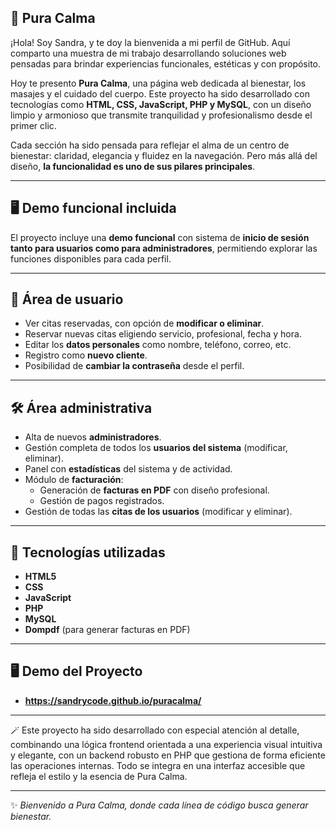## 🌿 Pura Calma

¡Hola! Soy Sandra, y te doy la bienvenida a mi perfil de GitHub. Aquí comparto una muestra de mi trabajo desarrollando soluciones web pensadas para brindar experiencias funcionales, estéticas y con propósito. 

Hoy te presento **Pura Calma**, una página web dedicada al bienestar, los masajes y el cuidado del cuerpo. Este proyecto ha sido desarrollado con tecnologías como **HTML, CSS, JavaScript, PHP y MySQL**, con un diseño limpio y armonioso que transmite tranquilidad y profesionalismo desde el primer clic.

Cada sección ha sido pensada para reflejar el alma de un centro de bienestar: claridad, elegancia y fluidez en la navegación. Pero más allá del diseño, **la funcionalidad es uno de sus pilares principales**.

---

## 🖥️ Demo funcional incluida

El proyecto incluye una **demo funcional** con sistema de **inicio de sesión tanto para usuarios como para administradores**, permitiendo explorar las funciones disponibles para cada perfil.

---

## 👤 Área de usuario

- Ver citas reservadas, con opción de **modificar o eliminar**.
- Reservar nuevas citas eligiendo servicio, profesional, fecha y hora.
- Editar los **datos personales** como nombre, teléfono, correo, etc.
- Registro como **nuevo cliente**.
- Posibilidad de **cambiar la contraseña** desde el perfil.

---

## 🛠️ Área administrativa

- Alta de nuevos **administradores**.
- Gestión completa de todos los **usuarios del sistema** (modificar, eliminar).
- Panel con **estadísticas** del sistema y de actividad.
- Módulo de **facturación**:
  - Generación de **facturas en PDF** con diseño profesional.
  - Gestión de pagos registrados.
- Gestión de todas las **citas de los usuarios** (modificar y eliminar).

---

 ## 🧩 Tecnologías utilizadas 

- **HTML5**
- **CSS**
- **JavaScript**
- **PHP**
- **MySQL**
- **Dompdf** (para generar facturas en PDF)

---

 ## 🖥️ Demo del Proyecto 

- **https://sandrycode.github.io/puracalma/**

---

🪄 Este proyecto ha sido desarrollado con especial atención al detalle, combinando una lógica frontend orientada a una experiencia visual intuitiva y elegante, con un backend robusto en PHP que gestiona de forma eficiente las operaciones internas. Todo se integra en una interfaz accesible que refleja el estilo y la esencia de Pura Calma.

---

✨ *Bienvenido a Pura Calma, donde cada línea de código busca generar bienestar.*

